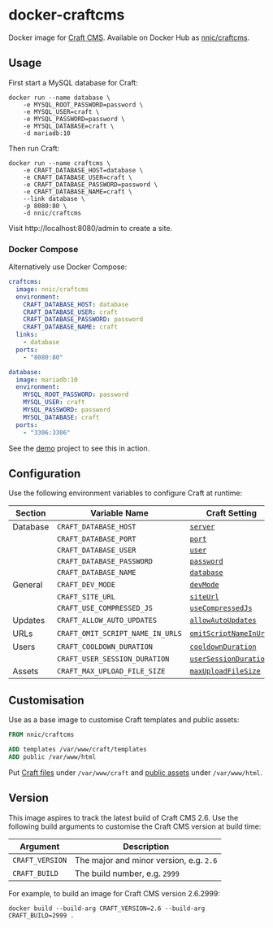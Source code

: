 # docker-craftcms

Docker image for [Craft CMS](https://craftcms.com/). Available on Docker Hub as [nnic/craftcms](https://hub.docker.com/r/nnic/craftcms/).

## Usage

First start a MySQL database for Craft:

```Shell
docker run --name database \
	-e MYSQL_ROOT_PASSWORD=password \
	-e MYSQL_USER=craft \
	-e MYSQL_PASSWORD=password \
	-e MYSQL_DATABASE=craft \
	-d mariadb:10
```

Then run Craft:

```Shell
docker run --name craftcms \
	-e CRAFT_DATABASE_HOST=database \
	-e CRAFT_DATABASE_USER=craft \
	-e CRAFT_DATABASE_PASSWORD=password \
	-e CRAFT_DATABASE_NAME=craft \
	--link database \
	-p 8080:80 \
	-d nnic/craftcms
```

Visit http://localhost:8080/admin to create a site.

### Docker Compose

Alternatively use Docker Compose:

```YAML
craftcms:
  image: nnic/craftcms
  environment:
    CRAFT_DATABASE_HOST: database
    CRAFT_DATABASE_USER: craft
    CRAFT_DATABASE_PASSWORD: password
    CRAFT_DATABASE_NAME: craft
  links:
    - database
  ports:
    - "8080:80"

database:
  image: mariadb:10
  environment:
    MYSQL_ROOT_PASSWORD: password
    MYSQL_USER: craft
    MYSQL_PASSWORD: password
    MYSQL_DATABASE: craft
  ports:
    - "3306:3306"
```

See the [demo](demo) project to see this in action.

## Configuration

Use the following environment variables to configure Craft at runtime:

Section | Variable Name | Craft Setting
--------|---------------|--------------
Database | `CRAFT_DATABASE_HOST` | [`server`](https://craftcms.com/docs/installing#step-4-tell-craft-how-to-connect-to-your-database)
| | `CRAFT_DATABASE_PORT` | [`port`](https://craftcms.com/docs/installing#step-4-tell-craft-how-to-connect-to-your-database)
| | `CRAFT_DATABASE_USER` | [`user`](https://craftcms.com/docs/installing#step-4-tell-craft-how-to-connect-to-your-database)
| | `CRAFT_DATABASE_PASSWORD` | [`password`](https://craftcms.com/docs/installing#step-4-tell-craft-how-to-connect-to-your-database)
| | `CRAFT_DATABASE_NAME` | [`database`](https://craftcms.com/docs/installing#step-4-tell-craft-how-to-connect-to-your-database)
General | `CRAFT_DEV_MODE` | [`devMode`](https://craftcms.com/docs/config-settings#devMode)
| | `CRAFT_SITE_URL` | [`siteUrl`](https://craftcms.com/docs/config-settings#siteUrl)
| | `CRAFT_USE_COMPRESSED_JS` | [`useCompressedJs`](https://craftcms.com/docs/config-settings#useCompressedJs)
Updates | `CRAFT_ALLOW_AUTO_UPDATES` | [`allowAutoUpdates`](https://craftcms.com/docs/config-settings#allowAutoUpdates)
URLs | `CRAFT_OMIT_SCRIPT_NAME_IN_URLS` | [`omitScriptNameInUrls`](https://craftcms.com/docs/config-settings#omitScriptNameInUrls)
Users | `CRAFT_COOLDOWN_DURATION` | [`cooldownDuration`](https://craftcms.com/docs/config-settings#cooldownDuration)
| | `CRAFT_USER_SESSION_DURATION` | [`userSessionDuration`](https://craftcms.com/docs/config-settings#userSessionDuration)
Assets | `CRAFT_MAX_UPLOAD_FILE_SIZE` | [`maxUploadFileSize`](https://craftcms.com/docs/config-settings#maxUploadFileSize)

## Customisation

Use as a base image to customise Craft templates and public assets:

```Dockerfile
FROM nnic/craftcms

ADD templates /var/www/craft/templates
ADD public /var/www/html
```

Put [Craft files](https://craftcms.com/docs/folder-structure) under `/var/www/craft` and
[public assets](https://craftcms.com/docs/installing#step-1-upload-the-files) under `/var/www/html`.

## Version

This image aspires to track the latest build of Craft CMS 2.6. Use the following build arguments to customise the Craft CMS version at build time:

Argument        | Description
----------------|----------------------------------------
`CRAFT_VERSION` | The major and minor version, e.g. `2.6`
`CRAFT_BUILD`   | The build number, e.g. `2999`

For example, to build an image for Craft CMS version 2.6.2999:

```Shell
docker build --build-arg CRAFT_VERSION=2.6 --build-arg CRAFT_BUILD=2999 .
```
